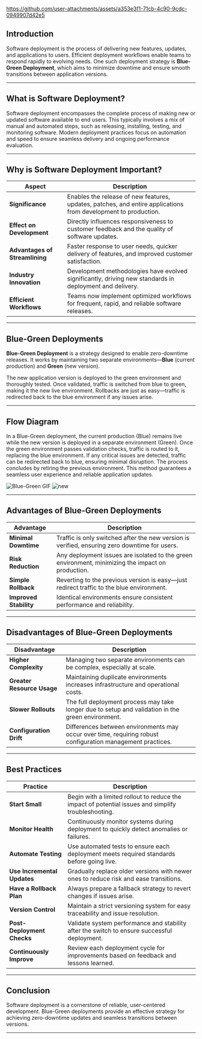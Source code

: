 

https://github.com/user-attachments/assets/a353e3f1-71cb-4c90-9cdc-0949907d42e5

## Introduction

Software deployment is the process of delivering new features, updates, and applications to users.  Efficient deployment workflows enable teams to respond rapidly to evolving needs. 
One such deployment strategy is **Blue-Green Deployment**, which aims to minimize downtime and ensure smooth transitions between application versions. 
***

## What is Software Deployment?


Software deployment encompasses the complete process of making new or updated software available to end users. This typically involves a mix of manual and automated steps, such as releasing, installing, testing, and monitoring software. Modern deployment practices focus on automation and speed to ensure seamless delivery and ongoing performance evaluation.

***

## Why is Software Deployment Important?

| Aspect                        | Description                                                                                                                                                                 |
|-------------------------------|-----------------------------------------------------------------------------------------------------------------------------------------------------------------------------|
| **Significance**              | Enables the release of new features, updates, patches, and entire applications from development to production.                                                             |
| **Effect on Development**     | Directly influences responsiveness to customer feedback and the quality of software updates.                                                                                |
| **Advantages of Streamlining**| Faster response to user needs, quicker delivery of features, and improved customer satisfaction.                                                                             |
| **Industry Innovation**       | Development methodologies have evolved significantly, driving new standards in deployment and delivery.                                                                    |
| **Efficient Workflows**       | Teams now implement optimized workflows for frequent, rapid, and reliable software releases.                                                                                 |

***

## Blue-Green Deployments


**Blue-Green Deployment** is a strategy designed to enable zero-downtime releases. It works by maintaining two separate environments—**Blue** (current production) and **Green** (new version). 

The new application version is deployed to the green environment and thoroughly tested. Once validated, traffic is switched from blue to green, making it the new live environment. Rollbacks are just as easy—traffic is redirected back to the blue environment if any issues arise.

***

## Flow Diagram

In a Blue-Green deployment, the current production (Blue) remains live while the new version is deployed in a separate environment (Green). Once the green environment passes validation checks, traffic is routed to it, replacing the blue environment. If any critical issues are detected, traffic can be redirected back to blue, ensuring minimal disruption. The process concludes by retiring the previous environment. This method guarantees a seamless user experience and reliable application updates.

![Blue-Green GIF](https://www.encora.com/hs-fs/hubfs/blue-green-deployment.gif?width=540&name=blue-green-deployment.gif)
![new](https://7958737.fs1.hubspotusercontent-na1.net/hubfs/7958737/blue-green-deployment.gif?width=540&name=blue-green-deployment.gif)

***

## Advantages of Blue-Green Deployments

| Advantage              | Description                                                                                          |
|------------------------|------------------------------------------------------------------------------------------------------|
| **Minimal Downtime**   | Traffic is only switched after the new version is verified, ensuring zero downtime for users.        |
| **Risk Reduction**     | Any deployment issues are isolated to the green environment, minimizing the impact on production.     |
| **Simple Rollback**    | Reverting to the previous version is easy—just redirect traffic to the blue environment.              |
| **Improved Stability** | Identical environments ensure consistent performance and reliability.                                |

***

## Disadvantages of Blue-Green Deployments

| Disadvantage                 | Description                                                                                                  |
|-----------------------------|--------------------------------------------------------------------------------------------------------------|
| **Higher Complexity**       | Managing two separate environments can be complex, especially at scale.                                      |
| **Greater Resource Usage**  | Maintaining duplicate environments increases infrastructure and operational costs.                           |
| **Slower Rollouts**         | The full deployment process may take longer due to setup and validation in the green environment.            |
| **Configuration Drift**     | Differences between environments may occur over time, requiring robust configuration management practices.    |

***

## Best Practices

| Practice                    | Description                                                                                                                                      |
|-----------------------------|--------------------------------------------------------------------------------------------------------------------------------------------------|
| **Start Small**             | Begin with a limited rollout to reduce the impact of potential issues and simplify troubleshooting.                                              |
| **Monitor Health**          | Continuously monitor systems during deployment to quickly detect anomalies or failures.                                                          |
| **Automate Testing**        | Use automated tests to ensure each deployment meets required standards before going live.                                                        |
| **Use Incremental Updates** | Gradually replace older versions with newer ones to reduce risk and ease transitions.                                                             |
| **Have a Rollback Plan**    | Always prepare a fallback strategy to revert changes if issues arise.                                                                            |
| **Version Control**         | Maintain a strict versioning system for easy traceability and issue resolution.                                                                  |
| **Post-Deployment Checks**  | Validate system performance and stability after the switch to ensure successful deployment. 
| **Continuously Improve**    | Review each deployment cycle for improvements based on feedback and lessons learned.                                                             |

***

## Conclusion

Software deployment is a cornerstone of reliable, user-centered development. Blue-Green deployments provide an effective strategy for achieving zero-downtime updates and seamless transitions between versions.

***
